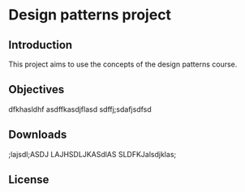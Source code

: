 # Design patterns project

## Introduction

This project aims to use the concepts of the design patterns course.


## Objectives

dfkhasldhf
asdffkasdjflasd
sdffj;sdafjsdfsd

## Downloads

;lajsdl;ASDJ
LAJHSDLJKASdlAS
SLDFKJalsdjklas;

## License